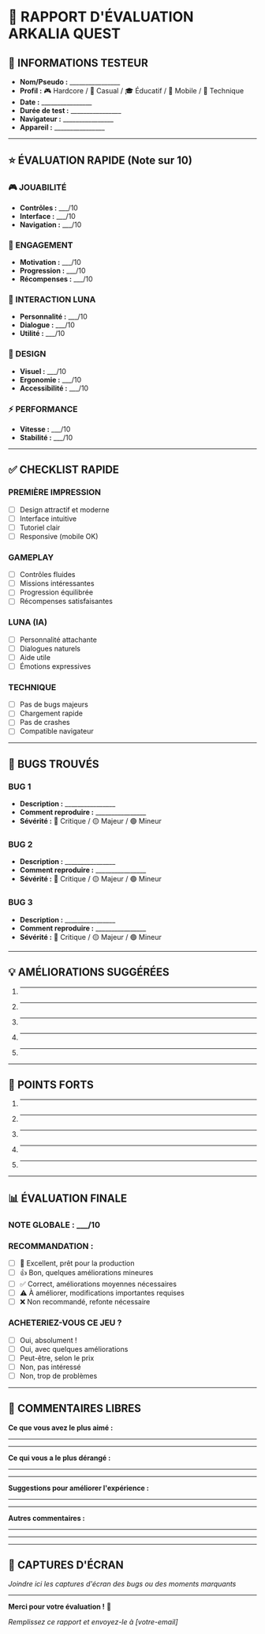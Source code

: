 # 📝 RAPPORT D'ÉVALUATION ARKALIA QUEST

## 👤 **INFORMATIONS TESTEUR**
- **Nom/Pseudo :** ________________
- **Profil :** 🎮 Hardcore / 🌟 Casual / 🎓 Éducatif / 📱 Mobile / 🔧 Technique
- **Date :** ________________
- **Durée de test :** ________________
- **Navigateur :** ________________
- **Appareil :** ________________

---

## ⭐ **ÉVALUATION RAPIDE (Note sur 10)**

### **🎮 JOUABILITÉ**
- **Contrôles :** ___/10
- **Interface :** ___/10
- **Navigation :** ___/10

### **🌟 ENGAGEMENT**
- **Motivation :** ___/10
- **Progression :** ___/10
- **Récompenses :** ___/10

### **🌙 INTERACTION LUNA**
- **Personnalité :** ___/10
- **Dialogue :** ___/10
- **Utilité :** ___/10

### **🎨 DESIGN**
- **Visuel :** ___/10
- **Ergonomie :** ___/10
- **Accessibilité :** ___/10

### **⚡ PERFORMANCE**
- **Vitesse :** ___/10
- **Stabilité :** ___/10

---

## ✅ **CHECKLIST RAPIDE**

### **PREMIÈRE IMPRESSION**
- [ ] Design attractif et moderne
- [ ] Interface intuitive
- [ ] Tutoriel clair
- [ ] Responsive (mobile OK)

### **GAMEPLAY**
- [ ] Contrôles fluides
- [ ] Missions intéressantes
- [ ] Progression équilibrée
- [ ] Récompenses satisfaisantes

### **LUNA (IA)**
- [ ] Personnalité attachante
- [ ] Dialogues naturels
- [ ] Aide utile
- [ ] Émotions expressives

### **TECHNIQUE**
- [ ] Pas de bugs majeurs
- [ ] Chargement rapide
- [ ] Pas de crashes
- [ ] Compatible navigateur

---

## 🐛 **BUGS TROUVÉS**

### **BUG 1**
- **Description :** ________________
- **Comment reproduire :** ________________
- **Sévérité :** 🔴 Critique / 🟡 Majeur / 🟢 Mineur

### **BUG 2**
- **Description :** ________________
- **Comment reproduire :** ________________
- **Sévérité :** 🔴 Critique / 🟡 Majeur / 🟢 Mineur

### **BUG 3**
- **Description :** ________________
- **Comment reproduire :** ________________
- **Sévérité :** 🔴 Critique / 🟡 Majeur / 🟢 Mineur

---

## 💡 **AMÉLIORATIONS SUGGÉRÉES**

1. ________________
2. ________________
3. ________________
4. ________________
5. ________________

---

## 🎯 **POINTS FORTS**

1. ________________
2. ________________
3. ________________
4. ________________
5. ________________

---

## 📊 **ÉVALUATION FINALE**

### **NOTE GLOBALE :** ___/10

### **RECOMMANDATION :**
- [ ] 🌟 Excellent, prêt pour la production
- [ ] 👍 Bon, quelques améliorations mineures
- [ ] ✅ Correct, améliorations moyennes nécessaires
- [ ] ⚠️ À améliorer, modifications importantes requises
- [ ] ❌ Non recommandé, refonte nécessaire

### **ACHETERIEZ-VOUS CE JEU ?**
- [ ] Oui, absolument !
- [ ] Oui, avec quelques améliorations
- [ ] Peut-être, selon le prix
- [ ] Non, pas intéressé
- [ ] Non, trop de problèmes

---

## 💬 **COMMENTAIRES LIBRES**

**Ce que vous avez le plus aimé :**
________________
________________

**Ce qui vous a le plus dérangé :**
________________
________________

**Suggestions pour améliorer l'expérience :**
________________
________________

**Autres commentaires :**
________________
________________

---

## 📸 **CAPTURES D'ÉCRAN**

*Joindre ici les captures d'écran des bugs ou des moments marquants*

---

**Merci pour votre évaluation !** 🙏

*Remplissez ce rapport et envoyez-le à [votre-email]*

